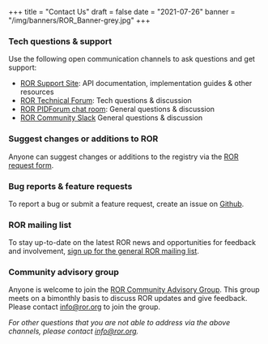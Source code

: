 +++
title = "Contact Us"
draft = false
date = "2021-07-26"
banner = "/img/banners/ROR_Banner-grey.jpg"
+++

### Tech questions & support
Use the following open communication channels to ask questions and get support:

- [ROR Support Site](https://ror.readme.io): API documentation, implementation guides & other resources
- [ROR Technical Forum](https://groups.google.com/a/ror.org/g/ror-tech): Tech questions & discussion
- [ROR PIDForum chat room](https://www.pidforum.org/c/ror-chat-room/16): General questions & discussion
- [ROR Community Slack](https://tinyurl.com/ror-slack) General questions & discussion

### Suggest changes or additions to ROR

Anyone can suggest changes or additions to the registry via the [ROR request form](https://curation-request.ror.org).

### Bug reports & feature requests

To report a bug or submit a feature request, create an issue on [Github](https://github.com/ror-community/ror-roadmap/issues).

### ROR mailing list

To stay up-to-date on the latest ROR news and opportunities for feedback and involvement, [sign up for the general ROR mailing list](http://eepurl.com/gjkT9H).

### Community advisory group

Anyone is welcome to join the [ROR Community Advisory Group](https://ror.org/supporters#ror-community-advisors). This group meets on a bimonthly basis to discuss ROR updates and give feedback. Please contact [info@ror.org](mailto:info@ror.org) to join the group.

_For other questions that you are not able to address via the above channels, please contact [info@ror.org](mailto:info@ror.org)._

